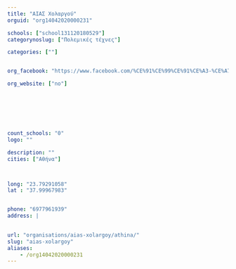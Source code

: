 ```yaml
---
title: "ΑΙΑΣ Χολαργού"
orguid: "org14042020000231"

schools: ["school131120180529"]
categorynoslug: ["Πολεμικές τέχνες"]

categories: [""]


org_facebook: "https://www.facebook.com/%CE%91%CE%99%CE%91%CE%A3-%CE%A7%CE%BF%CE%BB%CE%B1%CF%81%CE%B3%CE%BF%CF%85-1109921375726304/"

org_website: ["no"]







count_schools: "0"
logo: ""

description: ""
cities: ["Αθήνα"]



long: "23.79291058"
lat : "37.99967983"


phone: "6977961939"
address: |
    

url: "organisations/aias-xolargoy/athina/"
slug: "aias-xolargoy"
aliases:
    - /org14042020000231
---
```



